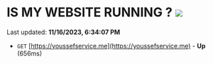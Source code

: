 # IS MY WEBSITE RUNNING ? [![](https://img.shields.io/static/v1?label=Sponsor&message=%E2%9D%A4&logo=GitHub&color=%23fe8e86)](https://github.com/sponsors/<username>)

Last updated: **11/16/2023, 6:34:07 PM**

- `GET` [https://youssefservice.me](https://youssefservice.me) - **Up** (656ms)
